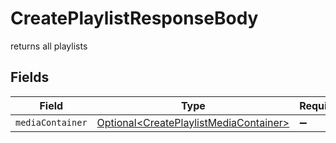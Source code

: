 # CreatePlaylistResponseBody

returns all playlists


## Fields

| Field                                                                                              | Type                                                                                               | Required                                                                                           | Description                                                                                        |
| -------------------------------------------------------------------------------------------------- | -------------------------------------------------------------------------------------------------- | -------------------------------------------------------------------------------------------------- | -------------------------------------------------------------------------------------------------- |
| `mediaContainer`                                                                                   | [Optional\<CreatePlaylistMediaContainer>](../../models/operations/CreatePlaylistMediaContainer.md) | :heavy_minus_sign:                                                                                 | N/A                                                                                                |